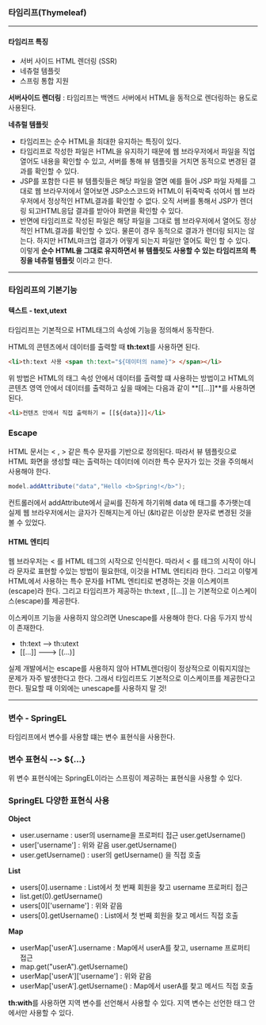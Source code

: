 ### **타임리프(Thymeleaf)**

------



#### **타임리프 특징**

- 서버 사이드 HTML 렌더링 (SSR)
- 네츄럴 템플릿
- 스프링 통합 지원



**서버사이드 렌더링** : 타임리프는 백엔드 서버에서 HTML을 동적으로 렌더링하는 용도로 사용된다.

**네츄럴 템플릿**

- 타임리프는 순수 HTML을 최대한 유지하는 특징이 있다. 
- 타임리프로 작성한 파일은 HTML을 유지하기 때문에 웹 브라우저에서 파일을 직업 열어도 내용을 확인할 수 있고, 서버를 통해 뷰 템플릿을 거치면 동적으로 변경된 결과를 확인할 수 있다.
- JSP를 포함한 다른 뷰 템플릿들은 해당 파일을 열면 예를 들어 JSP 파일 자체를 그대로 웹 브라우저에서 열어보면 JSP소스코드와 HTML이 뒤죽박죽 섞여서 웹 브라우저에서 정상적인 HTML결과를 확인할 수 없다. 오직 서버를 통해서 JSP가 렌더링 되고HTML응답 결과를 받아야 화면을 확인할 수 있다.
- 반면에 타임리프로 작성된 파일은 해당 파일을 그대로 웹 브라우저에서 열어도 정상적인 HTML결과를 확인할 수 있다. 물론이 경우 동적으로 결과가 렌더링 되지는 않는다. 하지만 HTML마크업 결과가 어떻게 되는지 파일만 열어도 확인 할 수 있다. 이렇게 **순수 HTML을 그대로 유지하면서 뷰 템플릿도 사용할 수 있는 타임리프의 특징을 네츄럴 템플릿** 이라고 한다.

------



### **타임리프의 기본기능**

#### **텍스트 - text,utext**

타임리프는 기본적으로 HTML태그의 속성에 기능을 정의해서 동작한다.

HTML의 콘텐츠에서 데이터를 출력할 때 **th:text**를 사용하면 된다.

```html
<li>th:text 사용 <span th:text="${데이터의 name}"> </span></li>
```

위 방법은 HTML의 태그 속성 안에서 데이터를 출력할 떄 사용하는 방법이고 HTML의 콘텐츠 영역 안에서 데이터를 출력하고 싶을 때에는 다음과 같이 **[[...]]**를 사용하면 된다.

```html
<li>컨텐츠 안에서 직접 출력하기 = [[${data}]]</li>
```



### **Escape**

HTML 문서는 < , > 같은 특수 문자를 기반으로 정의된다. 따라서 뷰 템플릿으로 HTML 화면을 생성할
때는 출력하는 데이터에 이러한 특수 문자가 있는 것을 주의해서 사용해야 한다.

```java
model.addAttribute("data","Hello <b>Spring!</b>");
```

컨트롤러에서 addAttribute에서 글씨를 진하게 하기위해 data 에 태그를 추가햇는데 실제 웹 브라우저에서는 글자가 진해지는게 아닌  (&lt)같은 이상한 문자로 변경된 것을 볼 수 있었다.

#### **HTML 엔티티**

웹 브라우저는 < 를 HTML 테그의 시작으로 인식한다. 따라서 < 를 테그의 시작이 아니라 문자로 표현할 수있는 방법이 필요한데, 이것을 HTML 엔티티라 한다. 그리고 이렇게 HTML에서 사용하는 특수 문자를 HTML 엔티티로 변경하는 것을 이스케이프(escape)라 한다. 그리고 타임리프가 제공하는 th:text , [[...]] 는 기본적으로 이스케이스(escape)를 제공한다.

이스케이프 기능을 사용하지 않으려면 Unescape를 사용해야 한다. 다음 두가지 방식이 존재한다.

- th:text --> th:utext
- [[...]] ---> [(...)]

실제 개발에서는 escape를 사용하지 않아 HTML렌더링이 정상적으로 이뤄지지않는 문제가 자주 발생한다고 한다. 그래서 타임리프도 기본적으로 이스케이프를 제공한다고 한다. 필요할 때 이외에는 unescape를 사용하지 말 것!



------

### **변수 - SpringEL**

타임리프에서 변수를 사용할 떄는 변수 표현식을 사용한다.

### **변수 표현식 --> ${...}**

위 변수 표현식에는 SpringEL이라는 스프링이 제공하는 표현식을 사용할 수 있다.

### **SpringEL 다양한 표현식 사용**

**Object**

- user.username : user의 username을 프로퍼티 접근 user.getUsername()
- user['username'] : 위와 같음 user.getUsername()
- user.getUsername() : user의 getUsername() 을 직접 호출

**List**

- users[0].username : List에서 첫 번째 회원을 찾고 username 프로퍼티 접근
- list.get(0).getUsername()
- users[0]['username'] : 위와 같음
- users[0].getUsername() : List에서 첫 번째 회원을 찾고 메서드 직접 호출

**Map**

- userMap['userA'].username : Map에서 userA를 찾고, username 프로퍼티 접근
- map.get("userA").getUsername()
- userMap['userA']['username'] : 위와 같음
- userMap['userA'].getUsername() : Map에서 userA를 찾고 메서드 직접 호출

**th:with**를 사용하면 지역 변수를 선언해서 사용할 수 있다. 지역 변수는 선언한 태그 안에서만 사용할 수 있다.